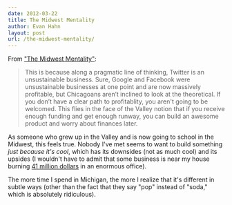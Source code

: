 ```yaml
---
date: 2012-03-22
title: The Midwest Mentality
author: Evan Hahn
layout: post
url: /the-midwest-mentality/
---
```


From ["The Midwest Mentality"](http://pandodaily.com/2012/03/18/the-midwest-mentality/):

> This is because along a pragmatic line of thinking, Twitter is an unsustainable business. Sure, Google and Facebook were unsustainable businesses at one point and are now massively profitable, but Chicagoans aren’t inclined to look at the theoretical. If you don’t have a clear path to profitablity, you aren't going to be welcomed. This flies in the face of the Valley notion that if you receive enough funding and get enough runway, you can build an awesome product and worry about finances later.

As someone who grew up in the Valley and is now going to school in the Midwest, this feels true. Nobody I've met seems to want to build something _just because it's cool_, which has its downsides (not as much cool) and its upsides (I wouldn't have to admit that some business is near my house burning [41 million dollars](https://techcrunch.com/2011/03/24/color/) in an enormous office).

The more time I spend in Michigan, the more I realize that it's different in subtle ways (other than the fact that they say "pop" instead of "soda," which is absolutely ridiculous).
